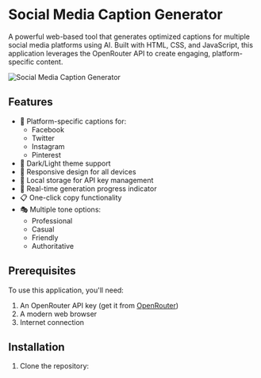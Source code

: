 # Social Media Caption Generator

A powerful web-based tool that generates optimized captions for multiple social media platforms using AI. Built with HTML, CSS, and JavaScript, this application leverages the OpenRouter API to create engaging, platform-specific content.

![Social Media Caption Generator](screenshot.png)

## Features

- 🎯 Platform-specific captions for:
  - Facebook
  - Twitter
  - Instagram
  - Pinterest
- 🎨 Dark/Light theme support
- 📱 Responsive design for all devices
- 💾 Local storage for API key management
- 🔄 Real-time generation progress indicator
- 📋 One-click copy functionality
- 🎭 Multiple tone options:
  - Professional
  - Casual
  - Friendly
  - Authoritative

## Prerequisites

To use this application, you'll need:

1. An OpenRouter API key (get it from [OpenRouter](https://openrouter.ai/))
2. A modern web browser
3. Internet connection

## Installation

1. Clone the repository: